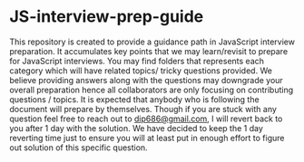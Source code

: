 # JS-interview-prep-guide
This repository is created to provide a guidance path in JavaScript interview preparation. It accumulates key points that we may learn/revisit to prepare for JavaScript interviews. You may find folders that represents each category which will have related topics/ tricky questions provided. We believe providing answers along with the questions may downgrade your overall preparation hence all collaborators are only focusing on contributing questions / topics. It is expected that anybody who is following the document will prepare by themselves. Though if you are stuck with any question feel free to reach out to dip686@gmail.com, I will revert back to you after 1 day with the solution. We have decided to keep the 1 day reverting time just to ensure you will at least put in enough effort to figure out solution of this specific question.
